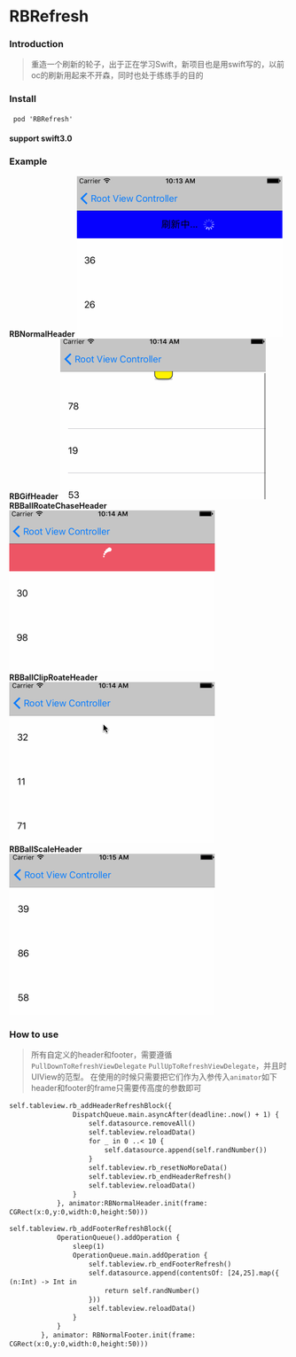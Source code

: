 # RBRefresh

###  Introduction
> 重造一个刷新的轮子，出于正在学习Swift，新项目也是用swift写的，以前oc的刷新用起来不开森，同时也处于练练手的目的

### Install
` pod 'RBRefresh'`
#### support swift3.0
### Example

**RBNormalHeader**
![](https://github.com/LinkRober/RBRefresh/blob/master/images/RBRefresh1.gif)
**RBGifHeader**
![](https://github.com/LinkRober/RBRefresh/blob/master/images/RBRefresh2.gif)
**RBBallRoateChaseHeader**
![](https://github.com/LinkRober/RBRefresh/blob/master/images/RBRefresh3.gif)
**RBBallClipRoateHeader**
![](https://github.com/LinkRober/RBRefresh/blob/master/images/RBRefresh4.gif)
**RBBallScaleHeader**
![](https://github.com/LinkRober/RBRefresh/blob/master/images/RBRefresh5.gif)

###  How to use
>所有自定义的header和footer，需要遵循 `PullDownToRefreshViewDelegate` `PullUpToRefreshViewDelegate`，并且时UIView的范型。
>在使用的时候只需要把它们作为入参传入`animator`如下
>header和footer的frame只需要传高度的参数即可

```
self.tableview.rb_addHeaderRefreshBlock({
                DispatchQueue.main.asyncAfter(deadline:.now() + 1) {
                    self.datasource.removeAll()
                    self.tableview.reloadData()
                    for _ in 0 ..< 10 {
                        self.datasource.append(self.randNumber())
                    }
                    self.tableview.rb_resetNoMoreData()
                    self.tableview.rb_endHeaderRefresh()
                    self.tableview.reloadData()
                }
            }, animator:RBNormalHeader.init(frame: CGRect(x:0,y:0,width:0,height:50)))
```
```
self.tableview.rb_addFooterRefreshBlock({
            OperationQueue().addOperation {
                sleep(1)
                OperationQueue.main.addOperation {
                    self.tableview.rb_endFooterRefresh()
                    self.datasource.append(contentsOf: [24,25].map({ (n:Int) -> Int in
                        return self.randNumber()
                    }))
                    self.tableview.reloadData()
                }
            }
        }, animator: RBNormalFooter.init(frame: CGRect(x:0,y:0,width:0,height:50)))

```

